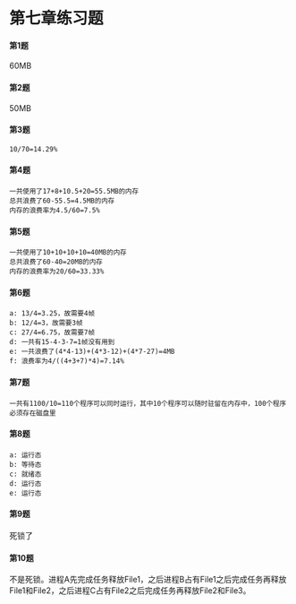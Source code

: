 # 第七章练习题

#### 第1题

60MB

#### 第2题

50MB

#### 第3题

```
10/70=14.29%
```

#### 第4题

```
一共使用了17+8+10.5+20=55.5MB的内存
总共浪费了60-55.5=4.5MB的内存
内存的浪费率为4.5/60=7.5%
```

#### 第5题

```
一共使用了10+10+10+10=40MB的内存
总共浪费了60-40=20MB的内存
内存的浪费率为20/60=33.33%
```

#### 第6题

```
a: 13/4=3.25，故需要4帧
b: 12/4=3，故需要3帧
c: 27/4=6.75，故需要7帧
d: 一共有15-4-3-7=1帧没有用到
e: 一共浪费了(4*4-13)+(4*3-12)+(4*7-27)=4MB
f: 浪费率为4/((4+3+7)*4)=7.14%
```

#### 第7题

```
一共有1100/10=110个程序可以同时运行，其中10个程序可以随时驻留在内存中，100个程序必须存在磁盘里
```

#### 第8题

```
a: 运行态
b: 等待态
c: 就绪态
d: 运行态
e: 运行态
```

#### 第9题

死锁了

#### 第10题

不是死锁。进程A先完成任务释放File1，之后进程B占有File1之后完成任务再释放File1和File2，之后进程C占有File2之后完成任务再释放File2和File3。